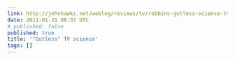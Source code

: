 ```yaml
---
link: http://johnhawks.net/weblog/reviews/tv/robbins-gutless-science-tv-2011.html
date: 2011-01-31 08:37 UTC
# published: false
published: true
title: '"Gutless" TV science'
tags: []
---
```




